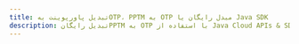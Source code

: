 ---title: تبدیل پاورپوینت بهOTP، PPTM به OTP مبدل رایگان یا Java SDKdescription: تبدیل رایگانPPTM به OTP با استفاده از Java Cloud APIs & SDK. همچنین اسناد Microsoft PowerPoint را در Cloud ایجاد، ویرایش و رندر کنید.---